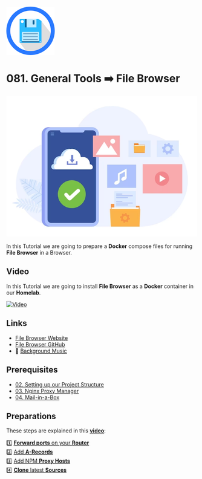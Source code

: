 ![File Browser](_assets/images/filebrowser.png)
# 081. General Tools ➡️ File Browser

![File Browser Banner](_assets/images/filebrowser-banner.png)

In this Tutorial we are going to prepare a **Docker** compose files for running **File Browser** in a Browser.

## Video

In this Tutorial we are going to install **File Browser** as a **Docker** container in our **Homelab**.

[![Video](_assets/images/filebrowser-video.png)](https://youtu.be/XXXXXXXXXXXXXXXX)

## Links

- [File Browser Website](https://filebrowser.org)
- [File Browser GitHub](https://github.com/filebrowser/filebrowser)
- 🎺 [Background Music](https://freesound.org/people/XXXXXXXXXXXXXXX)

## Prerequisites

- [02. Setting up our Project Structure](../../02_setting_up_our_project_structure/README.md)
- [03. Nginx Proxy Manager](../../03_nginx_proxy_manager/README.md)
- [04. Mail-in-a-Box](../../04_mail_in_a_box/README.md)

## Preparations

These steps are explained in this **[video](https://youtu.be/8UoNDwNV4R8)**:

1️⃣ [**Forward ports** on your **Router**](../05_databases/README.md#forward-ports-router) \
2️⃣ [Add **A-Records**](../05_databases/README.md#add-a-record) \
3️⃣ [Add NPM **Proxy Hosts**](../05_databases/README.md#npm-proxy-host) \
4️⃣ [**Clone** latest **Sources**](../05_databases/README.md#latest-sources)
